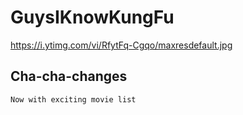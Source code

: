 # GuysIKnowKungFu
https://i.ytimg.com/vi/RfytFq-Cgqo/maxresdefault.jpg

## Cha-cha-changes
	Now with exciting movie list
